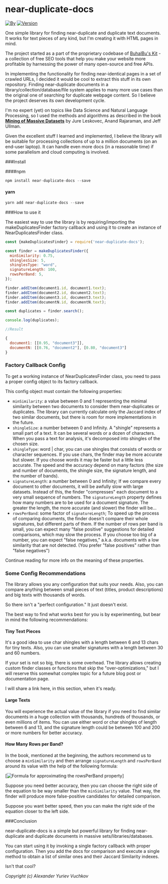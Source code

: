 # near-duplicate-docs

[![By](https://img.shields.io/badge/made%20by-SasheVuchkov-blue.svg?style=flat)](https://github.com/SasheVuchkov)
[![Version](https://img.shields.io/github/v/release/SasheVuchkov/near-duplicate-docs?label=version&logo=github)](https://github.com/SasheVuchkov/near-duplicate-docs)

One simple library for finding near-duplicate and duplicate text documents. It works for text pieces of any kind, but I'm creating it with HTML pages in mind.

The project started as a part of the proprietary codebase of [BuhalBu's Kit](https://buhalbu.com) - a collection of free SEO tools that help you make your website more profitable by harnessing the power of many open-source and free APIs.

In implementing the functionality for finding near-identical pages in a set of crawled URLs, I decided it would be cool to extract this stuff in its own repository. Finding near-duplicate documents in a library/collection/database/file system applies to many more use cases than the original one of searching for duplicate webpage content. So I believe the project deserves its own development cycle.

I'm no expert (yet) on topics like Data Science and Natural Language Processing, so I used the methods and algorithms as described in the book [__Mining of Massive Datasets__](http://www.mmds.org/) by Jure Leskovec, Anand Rajaraman, and Jeff Ullman.

Given the excellent stuff I learned and implemented, I believe the library will be suitable for processing collections of up to a million documents (on an end-user laptop). It can handle even more docs (in a reasonable time) if some parallelism and cloud computing is involved.



###Install

####npm

```js
npm install near-duplicate-docs --save
```

#### yarn

```js
yarn add near-duplicate-docs --save
```

###How to use it

The easiest way to use the library is by requiring/importing the makeDuplicatesFinder factory callback and using it to create an instance of NearDuplicatesFinder class.

```js
const {makeDuplicatesFinder} = require('near-duplicate-docs');

const finder = makeDuplicatesFinder({
  minSimilarity: 0.75,
  shinglesSize: 5,
  shinglesType: "word",
  signatureLength: 100,
  rowsPerBand: 5,
});

finder.addItem(document1.id, document1.text);
finder.addItem(document2.id, document2.text);
finder.addItem(document3.id, document3.text);
finder.addItem(documentN.id, documentN.text);

const duplicates = finder.search();

console.log(duplicates);

//Result

{
  document1: [[0.95, "document3"]], 
  documentN: [[0.76, "document2"], [0.80, "document3"]
}
```
### Factory Callback Config

To get a working instance of NearDuplicatesFinder class, you need to pass a proper config object to its factory callback.

This config object must contain the following properties:

- `minSimilarity`: a value between 0 and 1 representing the minimal similarity between two documents to consider them near-duplicates or duplicates. The library can currently calculate only the Jaccard index of two similar documents, but there is room for more implementations in the future.
- `shingleSize`: a number between 0 and Infinity. A "shingle" represents a small part of a text. It can be several words or a dozen of characters. When you pass a text for analysis, it's decomposed into shingles of the chosen size.
- `shingleType`: word | char, you can use shingles that consists of words or character sequences. If you use chars, the finder may be more accurate but slower. If you choose words it may be faster but a little less accurate. The speed and the accuracy depend on many factors (the size and number of documents, the shingle size, the signature length, and the number of bands).
- `signatureLength`: a number between 0 and Infinity; If we compare every document to other documents, it will be awfully slow with large datasets. Instead of this, the finder "compresses" each document to a very small sequence of numbers. The `signatureLength` property defines how many numbers are to be used for a document signature. The greater the length, the more accurate (and slower) the finder will be...   
- `rowsPerBand`: some factor of `signatureLength`; To speed up the process of comparing documents, the finder doesn't compare their whole signatures, but different parts of them. If the number of rows per band is small, you can expect many "false positive" suggestions for detailed comparisons, which may slow the process. If you choose too big of a number, you can expect "false negatives," a.k.a. documents with a low similarity that are not detected. (You prefer "false positives" rather than "false negatives") 

Continue reading for more info on the meaning of these properties.

### Some Config Recommendations

The library allows you any configuration that suits your needs.  Also, you can compare anything between small pieces of text (titles, product descriptions) and big texts with thousands of words.

So there isn't a "perfect configuration." It just doesn't exist. 

The best way to find what works best for you is by experimenting, but bear in mind the following recommendations:

#### Tiny Text Pieces

It's a good idea to use char shingles with a length between 6 and 13 chars for tiny texts. Also, you can use smaller signatures with a length between 30 and 60 numbers.

If your set is not so big, there is some overhead. The library allows creating custom finder classes or functions that skip the "over-optimizations," but I will reserve this somewhat complex topic for a future blog post or documentation page.

I will share a link here, in this section, when it's ready.
#### Large Texts

You will experience the actual value of the library if you need to find similar documents in a huge collection with thousands, hundreds of thousands, or even millions of items. You can use either word or char shingles of length between 6 and 13, and the signature length could be between 100 and 200 or more numbers for better accuracy. 


#### How Many Rows per Band?

In the book, mentioned at the beginning, the authors recommend us to choose a `minSimilarity` and then arrange `signatureLength` and `rowsPerBand` around its value with the help of the following formula:

[![Formula for approximating the rowsPerBand property](https://sashevuchkov.com/wp-content/uploads/2021/12/duplicate-text-formula.svg)]

Suppose you need better accuracy, then you can choose the right side of the equation to be way smaller than the `minSimilarity` value. That way, the finder will produce more false-positive candidates for detailed comparison. 

Suppose you want better speed, then you can make the right side of the equation closer to the left side.

###Conclusion

near-duplicate-docs is a simple but powerful library for finding near-duplicate and duplicate documents in massive sets/libraries/databases. 

You can start using it by invoking a single factory callback with proper configuration. Then you add the docs for comparison and execute a single method to obtain a list of similar ones and their Jaccard Similarity indexes.

Isn't that cool?

*Copyright (c) Alexander Yuriev Vuchkov*
